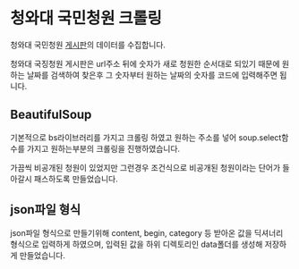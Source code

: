 # 청와대 국민청원 크롤링

청와대 국민청원 [게시판](https://www1.president.go.kr/petitions)의 데이터를 수집합니다.

청와대 국징청원 게시판은 url주소 뒤에 숫자가 새로 청원한 순서대로 되있기 때문에 원하는 날짜를 검색하여 찾은후 그 숫자부터 원하는 날짜의 숫자를 코드에 입력해주면 됩니다.


## BeautifulSoup

기본적으로 bs라이브러리를 가지고 크롤링 하였고 원하는 주소를 넣어
soup.select함수를 가지고 원하는부분의 크롤링을 진행하였습니다.

가끔씩 비공개된 청원이 있었지만 그런경우 조건식으로 비공개된 청원이라는 단어가 들아갈시 패스하도록 만들었습니다.

## json파일 형식

json파일 형식으로 만들기위해 content, begin, category 등 받아온 값을 딕셔너리 형식으로 입력하게 하였으며, 입력된 값을 하위 디렉토리인 data폴더를 생성해 저장하게 만들었습니다.

